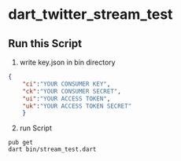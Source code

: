 dart_twitter_stream_test
===

## Run this Script

1. write key.json in bin directory 

```json
{
	"ci":"YOUR CONSUMER KEY",
	"ck":"YOUR CONSUMER SECRET",
	"ui":"YOUR ACCESS TOKEN",
	"uk":"YOUR ACCESS TOKEN SECRET"
	}
```

2. run Script 

```
pub get
dart bin/stream_test.dart
```

